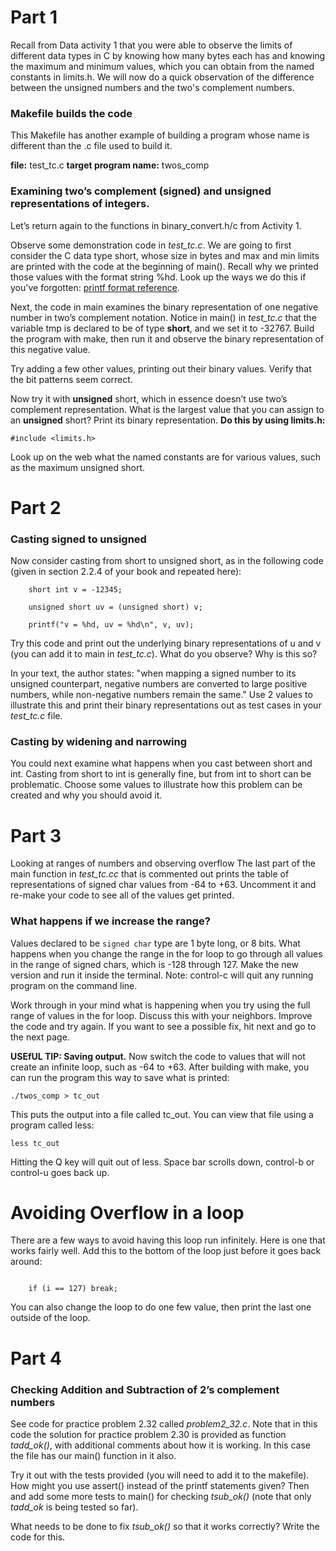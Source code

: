 # Part 1

Recall from Data activity 1 that you were able to observe the limits of
different data types in C by knowing how many bytes each has and knowing the
maximum and minimum values, which you can obtain from the named constants in
limits.h. We will now do a quick observation of the difference between the
unsigned numbers and the two's complement numbers.

### Makefile builds the code

This Makefile has another example of building a program whose name is different
than the .c file used to build it.

**file:** test_tc.c **target program name:** twos_comp

### Examining two’s complement (signed) and unsigned representations of integers.

Let’s return again to the functions in binary_convert.h/c from Activity 1.  

Observe some demonstration code in *test_tc.c*.  We are going to first consider
the C data type short, whose size in bytes and max and min limits are printed
with the code at the beginning of main().  Recall why we printed those values
with the format string %hd. Look up the ways we do this if you've forgotten:
[printf format reference](http://www.cplusplus.com/reference/cstdio/printf/).

Next, the code in main examines the binary representation of one negative number
in two’s complement notation. Notice in main() in *test_tc.c* that the variable
tmp is declared to be of type **short**, and we set it to -32767. Build the
program with make, then run it and observe the binary representation of this
negative value.  

Try  adding a few other values, printing out their binary values. Verify that
the bit patterns seem correct. 

Now try it with **unsigned** short, which in essence doesn’t use two’s
complement representation.  What is the largest value that you can assign to an
**unsigned** short?  Print its binary representation. **Do this by using
limits.h:**

	#include <limits.h>

Look up on the web what the named constants are for various values, such as the
maximum unsigned short.



# Part 2


### Casting signed to unsigned

Now consider casting from short to unsigned short, as in the following code
(given in section 2.2.4 of your book and repeated here):

		short int v = -12345;

		unsigned short uv = (unsigned short) v;

		printf("v = %hd, uv = %hd\n", v, uv);

Try this code and print out the underlying binary representations of u and v
(you can add it to main in *test_tc.c*). What do you observe? Why is this so?

In your text, the author states: "when mapping a signed number to its unsigned
counterpart, negative numbers are converted to large positive numbers, while
non-negative numbers remain the same." Use 2 values to illustrate this and print
their binary representations out as test cases in your *test_tc.c* file.

### Casting by widening and narrowing

You could next examine what happens when you cast between short and int.
Casting from short to int is generally fine, but from int to short can be
problematic.  Choose some values to illustrate how this problem can be created
and why you should avoid it.


# Part 3

Looking at ranges of numbers and observing overflow The last part of the
main function in *test_tc.cc* that is commented out prints the table of
representations of signed char values from -64 to +63. Uncomment it and re-make
your code to see all of the values get printed.  


### What happens if we increase the range?

Values declared to be `signed char` type are 1 byte long, or 8 bits.  What
happens when you change the range in the for loop to go through all values in
the range of signed chars, which is -128  through 127.  Make the new version and
run it inside the terminal. Note: control-c will quit any running program on the
command line.

Work through in your mind what is happening when you try using the full range of
values in the for loop. Discuss this with your neighbors. Improve the code and
try again. If you want to see a possible fix, hit next and go to the next page.

**USEfUL TIP: Saving output.** Now switch the code to values that will
not create an infinite loop, such as -64 to +63. After building with make, you
can run the program this way to save what is printed:

	./twos_comp > tc_out

This puts the output into a file called tc_out. You can view that file using a
program called less:

	less tc_out

Hitting the Q key will quit out of less. Space bar scrolls down, control-b or
control-u goes back up.

# Avoiding Overflow in a loop

There are a few ways to avoid having this loop run infinitely. Here is one that
works fairly well. Add this to the bottom of the loop just before it goes back
around:

```

    if (i == 127) break;

```

You can also change the loop to do one few value, then print the last one
outside of the loop.



# Part 4

### Checking Addition and Subtraction of 2’s complement numbers

See code for practice problem 2.32 called *problem2_32.c*.  Note that in this
code the solution for practice problem 2.30 is provided as function *tadd_ok()*,
with additional comments about how it is working. In this case the file has our
main() function in it also.

Try it out with the tests provided (you will need to add it to the makefile).
How might you use  assert() instead of the printf statements given? Then and add
some more tests to main() for checking *tsub_ok()*  (note that only *tadd_ok* is
being tested so far).  

What needs to be done to fix *tsub_ok()* so that it works correctly?  Write the
code for this.
